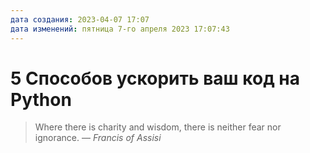 ```yaml
---
дата создания: 2023-04-07 17:07
дата изменений: пятница 7-го апреля 2023 17:07:43
---
```


# 5 Способов ускорить ваш код на Python

> Where there is charity and wisdom, there is neither fear nor ignorance.
> — <cite>Francis of Assisi</cite>